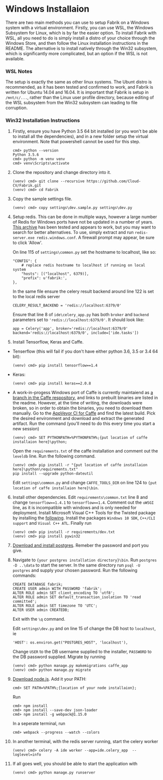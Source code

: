 # Windows Installaion

There are two main methods you can use to setup Fabrik on a Windows system with a virtual environment.
Firstly, you can use WSL, the Windows Subsystem for Linux, which is by far the easier option.
To install Fabrik with WSL, all you need to do is simply install a distro of your choice through the Windows Store, and then follow the Linux installation instructions in the README.
The alternative is to install natively through the Win32 subsystem, which is significantly more complicated, but an option if the WSL is not available.

### WSL Notes

The setup is exactly the same as other linux systems. The Ubunt distro is recommended, as it has been tested and confirmed to work, and Fabrik is written for Ubuntu 14.04 and 16.04.
It is important that Fabrik is setup in `/mnt/c/...`, rather than the Linux user profile directory, because editing of the WSL subsystem from the Win32 subsystem can leading to file corruption.

### Win32 Installation Instructions

1. Firstly, ensure you have Python 3.5 64 bit installed (or you won't be able to install all the dependencies), and in a new folder setup the virtual environment.
    Note that powershell cannot be used for this step.
    ```
    cmd> python --version
    Python 3.5.6
    cmd> python -m venv venv
    cmd> venv\Scripts\activate
    ```

2. Clone the repository and change directory into it.
    ```
    (venv) cmd> git clone --recursive https://github.com/Cloud-CV/Fabrik.git
    (venv) cmd> cd Fabrik
    ```

3. Copy the sample settings file.
    ```
    (venv) cmd> copy settings\dev.sample.py settings\dev.py
    ```

4. Setup redis. This can be done in multiple ways, however a large number of
    Redis for Windows ports have not be updated in a number of years.
    [This archive](https://github.com/ServiceStack/redis-windows/raw/master/downloads/redis-latest.zip)
    has been tested and appears to work, but you may want to search for better alternatives. To use, simply
    extract and run `redis-server.exe redis.windows.conf`. A firewall prompt may appear, be sure to click 'Allow'.
    
    On line 115 of `settings\common.py` set the hostname to localhost, like so:
    ```
    "CONFIG": {
        # replace redis hostname to localhost if running on local system
        "hosts": [("localhost", 6379)],
        "prefix": u'fabrik:',
    },
    ```
    In the same file ensure the celery result backend around line 122 is set to the local redis server
    ```
    CELERY_RESULT_BACKEND = 'redis://localhost:6379/0'
    ```
    Ensure that line 8 of ` ide\celery_app.py ` has both `broker` and `backend` parameters set to `'redis://localhost:6379/0'`. It should look like:
    ```
    app = Celery('app', broker='redis://localhost:6379/0' backend='redis://localhost:6379/0', include=['ide.tasks'])
    ```

5. Install Tensorflow, Keras and Caffe.
    
 - Tenserflow (this will fail if you don't have either python 3.6, 3.5 or 3.4 64 bit):
    ```
    (venv) cmd> pip install tensorflow==1.4
    ```
 - Keras:
    ```
    (venv) cmd> pip install keras==2.0.8
    ```
 - A work-in-progess Windows port of Caffe is currently maintaiend 
    as [a branch in the Caffe respository](https://github.com/BVLC/caffe/tree/windows),
    and links to prebuilt binaries are listed in the readme. However, at the time of writing,
    the downloads were broken, so in order to obtain the binaries, you need to download them
    manually. Go to the [AppVeyor CI for Caffe](https://ci.appveyor.com/project/BVLC/caffe/branch/windows)
    and find the latest build. Pick the desired environment and download and extract the generated artifact.
    Run the command (you'll need to do this every time you start a new session)
    ```
    (venv) cmd> SET PYTHONPATH=%PYTHONPATH%;{put location of caffe installaion here}\python;
    ```
    Open the `requirements.txt` of the caffe installation and comment out the `leveldb` line. Run the following command.
    ```
    (venv) cmd> pip install -r "{put location of caffe installaion here}\python\requirements.txt"
    pip install --upgrade python-dateutil
    ```
    Edit `settings\common.py` and change `CAFFE_TOOLS_DIR` on line 124 to `{put location of caffe installaion here}\bin`.


6. Install other dependencies. Edit `requirements\common.txt` line 8 and change `tensorflow==1.4.1` to `tensorflow==1.4`.
    Comment out the `uWSGI` line, as it is incompatible with windows and is only needed for deployment.
    Install Microsoft Visual C++ Tools for the Twisted package by installing the [following]( https://visualstudio.microsoft.com/visual-cpp-build-tools/). Install
    the packages `Windows 10 SDK`, `C++/CLI support` and `Visual C++ ATL`.
    Finally run
    ```
    (venv) cmd> pip install -r requirements/dev.txt
    (venv) cmd> pip install pywin32
    ```

7. [Download and install postgres](https://www.enterprisedb.com/downloads/postgres-postgresql-downloads). Remeber the password and port you give.

8. Navigate to `{your postgres installation directory}\bin`. Run `postgres -D ..\data` to start the server.
    In the same directory run `psql -U postgres` and supply your chosen password. Run the following commands:
    ```
    CREATE DATABASE fabrik;
    CREATE USER admin WITH PASSWORD 'fabrik';
    ALTER ROLE admin SET client_encoding TO 'utf8';
    ALTER ROLE admin SET default_transaction_isolation TO 'read committed';
    ALTER ROLE admin SET timezone TO 'UTC';
    ALTER USER admin CREATEDB;
    ```
    Exit with the `\q` command.

    Edit `settings\dev.py` and on line 15 of change the DB host to `localhost`, ie
    ```
    'HOST': os.environ.get("POSTGRES_HOST", 'localhost'), 
    ```
    Change `USER` to the DB username supplied to the installer, `PASSWORD` to the DB password supplied.
    Migrate by running
    ```
    (venv) cmd> python manage.py makemigrations caffe_app
    (venv) cmd> python manage.py migrate
    ```

8. [Download node.js](https://nodejs.org/en/download/). Add it your PATH:
    ```
    cmd> SET PATH=%PATH%;{location of your node installaion};
    ```
    Run
    ```
    cmd> npm install
    cmd> npm install --save-dev json-loader
    cmd> npm install -g webpack@1.15.0
    ```
    In a seperate terminal, run
    ```
    cmd> webpack --progress --watch --colors
    ```

9. In another terminal, with the redis server running, start the celery worker
    ```
    (venv) cmd> celery -A ide worker --app=ide.celery_app  --loglevel=info
    ```

10. If all goes well, you should be able to start the application with
    ```
    (venv) cmd> python manage.py runserver
    ```

